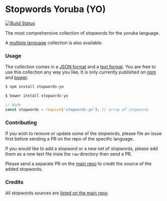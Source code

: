 Stopwords Yoruba (YO)
=======

[![Build Status](https://travis-ci.org/stopwords-iso/stopwords-yo.svg?branch=master)](https://travis-ci.org/stopwords-iso/stopwords-yo)

The most comprehensive collection of stopwords for the yoruba language.

A [multiple language](https://github.com/stopwords-iso/stopwords-iso) collection is also available.

### Usage

The collection comes in a
[JSON format](https://raw.githubusercontent.com/stopwords-iso/stopwords-yo/master/stopwords-yo.json) and a
[text format](https://raw.githubusercontent.com/stopwords-iso/stopwords-yo/master/stopwords-yo.txt).
You are free to use this collection any way you like.
It is only currently published on [npm](https://www.npmjs.com/stopwords-yo) and [bower](https://bower.io).

```sh
$ npm install stopwords-yo
```

```sh
$ bower install stopwords-yo
```

```js
// Node
const stopwords = require('stopwords-yo'); // array of stopwords
```

### Contributing

If you wish to remove or update some of the stopwords, please file an issue first before sending a PR on the repo of the specific language.

If you would like to add a stopword or a new set of stopwords, please add them as a new text file insie the `raw` directory then send a PR.

Please send a separate PR on the [main repo](https://github.com/stopwords-iso/stopwords-iso) to credit the source of the added stopwords.

### Credits

All stopwords sources are [listed on the main repo](https://github.com/stopwords-iso/stopwords-iso/blob/master/CREDITS.md).

